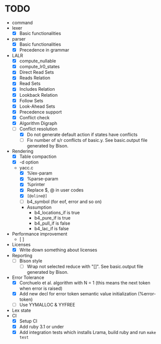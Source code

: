 # TODO

* command
* lexer
  * [x] Basic functionalities
* parser
  * [x] Basic functionalities
  * [x] Precedence in grammar
* LALR
  * [x] compute_nullable
  * [x] compute_lr0_states
  * [x] Direct Read Sets
  * [x] Reads Relation
  * [x] Read Sets
  * [x] Includes Relation
  * [x] Lookback Relation
  * [x] Follow Sets
  * [x] Look-Ahead Sets
  * [x] Precedence support
  * [x] Conflict check
  * [x] Algorithm Digraph
  * [ ] Conflict resolution
    * [x] Do not generate default action if states have conflicts
    * [ ] Fix number of s/r conflicts of basic.y. See basic.output file generated by Bison.
* Rendering
  * [x] Table compaction
  * [x] -d option
  * yacc.c
    * [x] %lex-param
    * [x] %parse-param
    * [x] %printer
    * [x] Replace $, @ in user codes
    * [x] `[@oline@]`
    * [ ] b4_symbol (for eof, error and so on)
    * Assumption
      * b4_locations_if is true
      * b4_pure_if is true
      * b4_pull_if is false
      * b4_lac_if is false
* Performance improvement
  * [ ]
* Licenses
  * [x] Write down something about licenses
* Reporting
  * [ ] Bison style
    * [ ] Wrap not selected reduce with "[]". See basic.output file generated by Bison.
* Error Tolerance
  * [x] Corchuelo et al. algorithm with N = 1 (this means the next token when error is raised)
  * [x] Add new decl for error token semantic value initialization (%error-token)
  * [ ] Use YYMALLOC & YYFREE
* Lex state
* CI
  * [x] Setup CI
  * [x] Add ruby 3.1 or under
  * [x] Add integration tests which installs Lrama, build ruby and run `make test`
